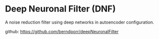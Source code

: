 # Deep Neuronal Filter (DNF)

A noise reduction filter using deep networks in autoencoder configuration.

github: https://github.com/berndporr/deepNeuronalFilter
